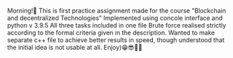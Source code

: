 Morning!👋 This is first practice assignment made for the course "Blockchain and decentralized Technologies"
Implemented using concole interface and python v 3.9.5
All three tasks included in one file
Brute force realised strictly according to the formal criteria given in the description.
Wanted to make separate c++ file to achieve better results in speed, though understood that the initial idea is not usable at all.
Enjoy)😁😎👨‍💻
